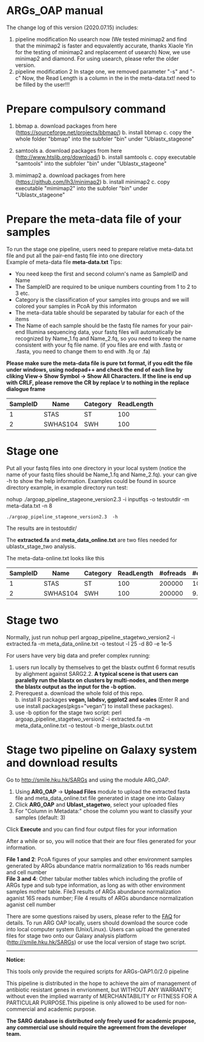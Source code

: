 ARGs_OAP manual
==========================================



The change log of this version (2020.07.15) includes:
1. pipeline modification
No usearch now (We tested minimap2 and find that the minimap2 is faster and equvalently accurate, thanks Xiaole Yin for the testing of minimap2 and replacement of usearch)
Now, we use minimap2 and diamond. For using usearch, please refer the older version. 
2. pipeline modification 2
In stage one, we removed parameter "-s" and "-c"
Now, the Read Length is a column in the in the meta-data.txt! need to be filled by the user!!! 

Prepare compulsory command
============================
1. bbmap
a. download packages from here (https://sourceforge.net/projects/bbmap/)
b. install bbmap
c. copy the whole folder "bbmap" into the subfoler "bin" under "Ublastx_stageone"

2. samtools
a. download packages from here (http://www.htslib.org/download/)
b. install samtools
c. copy executable "samtools" into the subfoler "bin" under "Ublastx_stageone"

3. mimimap2
a. download packages from here (https://github.com/lh3/minimap2)
b. install minimap2
c. copy executable "mimimap2" into the subfoler "bin" under "Ublastx_stageone"



Prepare the meta-data file of your samples  
==========================================
To run the stage one pipeline, users need to prepare relative meta-data.txt file and put all the pair-end fastq file into one directory  
Example of meta-data file **meta-data.txt**  Tips:   
* You need keep the first and second column's name as SampleID and Name
* The SampleID are required to be unique numbers counting from 1 to 2 to 3 etc.
* Category is the classification of your samples into groups and we will colored your samples in PcoA by this informaton
* The meta-data table should be separated by tabular for each of the items 
* The Name of each sample should be the fastq file names for your pair-end Illumina sequencing data, your fastq files will automatically be recognized by Name_1.fq and Name_2.fq, so you need to keep the name consistent with your fq file name. (if you files are end with .fastq or .fasta, you need to change them to end with .fq or .fa)
 
**Please make sure the meta-data file is pure txt format, if you edit the file under windows, using nodepad++ and check the end of each line by cliking View-> Show Symbol -> Show All Characters. If the line is end up with CRLF, please remove the CR by replace \r to nothing in the replace dialogue frame**

SampleID | Name | Category | ReadLength     
---------|------|----------|---------  
 1       | STAS | ST       | 100   
 2       | SWHAS104 | SWH  | 100   

Stage one
==================
Put all your fastq files into one directory in your local system (notice the name of your fastq files should be Name_1.fq and Name_2.fq). your can give -h to show the help information. Examples could be found in source directory example, in example directory run test:   

nohup ./argoap_pipeline_stageone_version2.3 -i inputfqs -o testoutdir -m meta-data.txt -n 8

    ./argoap_pipeline_stageone_version2.3  -h

The results are in testoutdir/

The **extracted.fa** and **meta_data_online.txt** are two files needed for ublastx_stage_two analysis.   

The meta-data-online.txt looks like this 

SampleID | Name | Category | ReadLength |#ofreads | #of16S| **#ofCell**   
---------|------|-----------|----------|-------|----|---- 
 1       | STAS | ST  | 100| 200000 | 10.1  |   4.9
 2       | SWHAS104 | SWH | 100|200000 | 9.7 |    4.1


Stage two
========================================================
Normally, just run
    nohup perl argoap_pipeline_stagetwo_version2 -i extracted.fa -m meta_data_online.txt -o testout -l 25 -d 80 -e 1e-5

For users have very big data and prefer complex running:
1. users run locally by themselves to get the blastx outfmt 6 format resutls by alighment against SARG2.2.
**A typical scene is that users can paralelly run the blastx on clusters by multi-nodes, and then merge the blastx output as the input for the -b option.**
2. Prerequest 
    a. download the whole fold of this repo.    
    b. install R packages **vegan, labdsv, ggplot2 and scales**  (Enter R and use install.packages(pkgs="vegan") to install these packages).
3. use -b option for the stage two script: 
perl argoap_pipeline_stagetwo_version2 -i extracted.fa -m meta_data_online.txt -o testout -b merge_blastx.out.txt

Stage two pipeline on Galaxy system and download results
========================================================
Go to http://smile.hku.hk/SARGs  and using the module ARG_OAP.  

1. Using **ARG_OAP** -> **Upload Files** module to upload the extracted fasta file and meta_data_online.txt file generated in stage one into Galaxy  
2. Click **ARG_OAP** and **Ublast_stagetwo**, select your uploaded files  
3. For \"Column in Metadata:\" chose the column you want to classify your samples (default: 3)

Click **Execute** and you can find four output files for your information

After a while or so, you will notice that their are four files generated for your information.  
 
**File 1 and 2**: PcoA figures of your samples and other environment samples generated by ARGs abundance matrix normalization to 16s reads number and cell number  
**File 3 and 4**: Other tabular mother tables which including the profile of ARGs type and sub type information, as long as with other environment samples mother table. File3 results of ARGs abundance normalization aganist 16S reads number; File 4 results of ARGs abundance normalization aganist cell number



There are some questions raised by users, please refer to the [FAQ](https://github.com/biofuture/Ublastx_stageone/wiki/FAQ) for details.  To run ARG OAP locally, users should download the source code into local computer system (Unix/Linux). Users can upload the generated files for stage two onto our Galaxy analysis platform (http://smile.hku.hk/SARGs) or use the local version of stage two script. 

------------------------------------------------------------------------------------------------------------------------  
**Notice:**

This tools only provide the required scripts for ARGs-OAP1.0/2.0 pipeline

This pipeline is distributed in the hope to achieve the aim of management of antibiotic resistant genes in envrionment, but WITHOUT ANY WARRANTY; without even the implied warranty of MERCHANTABILITY or FITNESS FOR A PARTICULAR PURPOSE.This pipeline is only allowed to be used for non-commercial and academic purpose.

**The SARG database is distributed only freely used for academic prupose, any commercial use should require the agreement from the developer team.** 

